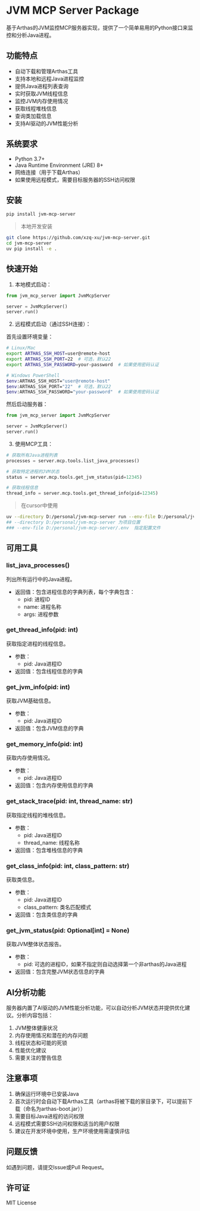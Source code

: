 # JVM MCP Server Package

基于Arthas的JVM监控MCP服务器实现，提供了一个简单易用的Python接口来监控和分析Java进程。

## 功能特点

- 自动下载和管理Arthas工具
- 支持本地和远程Java进程监控
- 提供Java进程列表查询
- 实时获取JVM线程信息
- 监控JVM内存使用情况
- 获取线程堆栈信息
- 查询类加载信息
- 支持AI驱动的JVM性能分析

## 系统要求

- Python 3.7+
- Java Runtime Environment (JRE) 8+
- 网络连接（用于下载Arthas）
- 如果使用远程模式，需要目标服务器的SSH访问权限

## 安装

```bash
pip install jvm-mcp-server
```

> 本地开发安装

```bash
git clone https://github.com/xzq-xu/jvm-mcp-server.git
cd jvm-mcp-server 
uv pip install -e .
```

## 快速开始

1. 本地模式启动：

```python
from jvm_mcp_server import JvmMcpServer

server = JvmMcpServer()
server.run()
```

2. 远程模式启动（通过SSH连接）：

首先设置环境变量：
```bash
# Linux/Mac
export ARTHAS_SSH_HOST=user@remote-host
export ARTHAS_SSH_PORT=22  # 可选，默认22
export ARTHAS_SSH_PASSWORD=your-password  # 如果使用密码认证

# Windows PowerShell
$env:ARTHAS_SSH_HOST="user@remote-host"
$env:ARTHAS_SSH_PORT="22"  # 可选，默认22
$env:ARTHAS_SSH_PASSWORD="your-password"  # 如果使用密码认证
```

然后启动服务器：
```python
from jvm_mcp_server import JvmMcpServer

server = JvmMcpServer()
server.run()
```

3. 使用MCP工具：

```python
# 获取所有Java进程列表
processes = server.mcp.tools.list_java_processes()

# 获取特定进程的JVM状态
status = server.mcp.tools.get_jvm_status(pid=12345)

# 获取线程信息
thread_info = server.mcp.tools.get_thread_info(pid=12345)
```

> 在cursor中使用
``` bash
uv --directory D:/personal/jvm-mcp-server run --env-file D:/personal/jvm-mcp-server/.env jvm-mcp-server
## --directory D:/personal/jvm-mcp-server 为项目位置 
### --env-file D:/personal/jvm-mcp-server/.env  指定配置文件  


```


## 可用工具

### list_java_processes()
列出所有运行中的Java进程。
- 返回值：包含进程信息的字典列表，每个字典包含：
  - pid: 进程ID
  - name: 进程名称
  - args: 进程参数

### get_thread_info(pid: int)
获取指定进程的线程信息。
- 参数：
  - pid: Java进程ID
- 返回值：包含线程信息的字典

### get_jvm_info(pid: int)
获取JVM基础信息。
- 参数：
  - pid: Java进程ID
- 返回值：包含JVM信息的字典

### get_memory_info(pid: int)
获取内存使用情况。
- 参数：
  - pid: Java进程ID
- 返回值：包含内存使用信息的字典

### get_stack_trace(pid: int, thread_name: str)
获取指定线程的堆栈信息。
- 参数：
  - pid: Java进程ID
  - thread_name: 线程名称
- 返回值：包含堆栈信息的字典

### get_class_info(pid: int, class_pattern: str)
获取类信息。
- 参数：
  - pid: Java进程ID
  - class_pattern: 类名匹配模式
- 返回值：包含类信息的字典

### get_jvm_status(pid: Optional[int] = None)
获取JVM整体状态报告。
- 参数：
  - pid: 可选的进程ID，如果不指定则自动选择第一个非arthas的Java进程
- 返回值：包含完整JVM状态信息的字典

## AI分析功能

服务器内置了AI驱动的JVM性能分析功能，可以自动分析JVM状态并提供优化建议。分析内容包括：

1. JVM整体健康状况
2. 内存使用情况和潜在的内存问题
3. 线程状态和可能的死锁
4. 性能优化建议
5. 需要关注的警告信息

## 注意事项

1. 确保运行环境中已安装Java
2. 首次运行时会自动下载Arthas工具（arthas将被下载的家目录下，可以提前下载（命名为arthas-boot.jar））
3. 需要目标Java进程的访问权限
4. 远程模式需要SSH访问权限和适当的用户权限
5. 建议在开发环境中使用，生产环境使用需谨慎评估

## 问题反馈

如遇到问题，请提交Issue或Pull Request。

## 许可证

MIT License 
